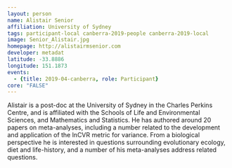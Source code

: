```yaml
---
layout: person
name: Alistair Senior
affiliation: University of Sydney
tags: participant-local canberra-2019-people canberra-2019-local
image: Senior_Alistair.jpg
homepage: http://alistairmsenior.com
developer: metadat
latitude: -33.8886
longitude: 151.1873
events:
  - {title: 2019-04-canberra, role: Participant}
core: "FALSE"
---
```

Alistair is a post-doc at the University of Sydney in the Charles Perkins Centre, and is affiliated with the Schools of Life and Environmental Sciences, and Mathematics and Statistics. He has authored around 20 papers on meta-analyses, including a number related to the development and application of the lnCVR metric for variance. From a biological perspective he is interested in questions surrounding evolutionary ecology, diet and life-history, and a number of his meta-analyses address related questions.